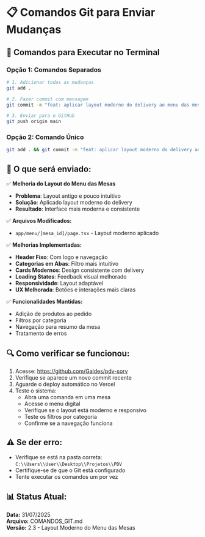 # 📋 Comandos Git para Enviar Mudanças

## 🚀 Comandos para Executar no Terminal

### **Opção 1: Comandos Separados**

```bash
# 1. Adicionar todas as mudanças
git add .

# 2. Fazer commit com mensagem
git commit -m "feat: aplicar layout moderno do delivery ao menu das mesas"

# 3. Enviar para o GitHub
git push origin main
```

### **Opção 2: Comando Único**

```bash
git add . && git commit -m "feat: aplicar layout moderno do delivery ao menu das mesas" && git push origin main
```

## 📝 O que será enviado:

✅ **Melhoria do Layout do Menu das Mesas**
- **Problema**: Layout antigo e pouco intuitivo
- **Solução**: Aplicado layout moderno do delivery
- **Resultado**: Interface mais moderna e consistente

✅ **Arquivos Modificados:**
- `app/menu/[mesa_id]/page.tsx` - Layout moderno aplicado

✅ **Melhorias Implementadas:**
- **Header Fixo**: Com logo e navegação
- **Categorias em Abas**: Filtro mais intuitivo
- **Cards Modernos**: Design consistente com delivery
- **Loading States**: Feedback visual melhorado
- **Responsividade**: Layout adaptável
- **UX Melhorada**: Botões e interações mais claras

✅ **Funcionalidades Mantidas:**
- Adição de produtos ao pedido
- Filtros por categoria
- Navegação para resumo da mesa
- Tratamento de erros

## 🔍 Como verificar se funcionou:

1. Acesse: https://github.com/Galdes/pdv-sorv
2. Verifique se aparece um novo commit recente
3. Aguarde o deploy automático no Vercel
4. Teste o sistema:
   - Abra uma comanda em uma mesa
   - Acesse o menu digital
   - Verifique se o layout está moderno e responsivo
   - Teste os filtros por categoria
   - Confirme se a navegação funciona

## ⚠️ Se der erro:

- Verifique se está na pasta correta: `C:\\Users\\User\\Desktop\\Projetos\\PDV`
- Certifique-se de que o Git está configurado
- Tente executar os comandos um por vez

## 📊 Status Atual:

**Data:** 31/07/2025  
**Arquivo:** COMANDOS_GIT.md  
**Versão:** 2.3 - Layout Moderno do Menu das Mesas